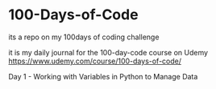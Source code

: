 # 100-Days-of-Code
its a repo on my 100days of coding challenge 

it is my daily journal for the 100-day-code course on Udemy
https://www.udemy.com/course/100-days-of-code/


Day 1 - Working with Variables in Python to Manage Data 


